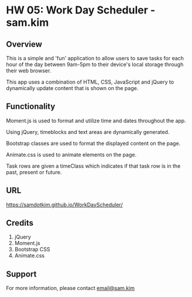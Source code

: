 # HW 05: Work Day Scheduler - sam.kim

## Overview

This is a simple and 'fun' application to allow users to save tasks for each hour of the day between 9am-5pm to their device's local storage through their web browser.

This app uses a combination of HTML, CSS, JavaScript and jQuery to dynamically update content that is shown on the page.

## Functionality

Moment.js is used to format and utilize time and dates throughout the app.

Using jQuery, timeblocks and text areas are dynamically generated.

Bootstrap classes are used to format the displayed content on the page.

Animate.css is used to animate elements on the page.

Task rows are given a timeClass which indicates if that task row is in the past, present or future.

## URL

https://samdotkim.github.io/WorkDayScheduler/

## Credits

1. jQuery
2. Moment.js
3. Bootstrap CSS
4. Animate.css

## Support

For more information, please contact email@sam.kim
